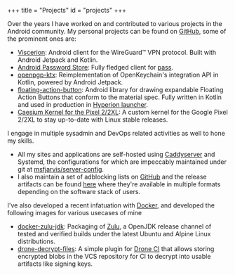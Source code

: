 +++
title = "Projects"
id = "projects"
+++

Over the years I have worked on and contributed to various projects in the Android community. My personal projects can be found on [GitHub](https://github.com/msfjarvis),
some of the prominent ones are:

- [Viscerion](https://github.com/msfjarvis/viscerion): Android client for the WireGuard™️  VPN protocol. Built with Android Jetpack and Kotlin.
- [Android Password Store](https://github.com/android-password-store/Android-Password-Store): Fully fledged client for [pass](https://passwordstore.org).
- [openpgp-ktx](http://github.com/android-password-store/openpgp-ktx): Reimplementation of OpenKeychain's integration API in Kotlin, powered by Android Jetpack.
- [floating-action-button](https://github.com/msfjarvis/floating-action-button): Android library for drawing expandable Floating Action Buttons that conform to the material spec. Fully written in Kotlin and used in production in [Hyperion launcher](https://play.google.com/store/apps/details?id=projekt.launcher).
- [Caesium Kernel for the Pixel 2/2XL](https://github.com/msfjarvis/wahoo): A custom kernel for the Google Pixel 2/2XL to stay up-to-date with Linux stable releases.

I engage in multiple sysadmin and DevOps related activities as well to hone my skills.

- All my sites and applications are self-hosted using [Caddyserver](https://caddyserver.com/) and Systemd, the configurations for which are impeccably maintained under git at [msfjarvis/server-config](https://github.com/msfjarvis/server-config).
- I also maintain a set of adblocking lists on [GitHub](https://github.com/msfjarvis/hosts) and the release artifacts can be found [here](https://dl.msfjarvis.website/adblock) where they're available in multiple formats depending on the software stack of users.

I've also developed a recent infatuation with [Docker](https://docker.com), and developed the following images for various usecases of mine

- [docker-zulu-jdk](https://github.com/msfjarvis/docker-zulu-jdk): Packaging of [Zulu](https://www.azul.com/downloads/zulu/), a OpenJDK release channel of tested and verified builds under the latest Ubuntu and Alpine Linux distributions.
- [drone-decrypt-files](https://github.com/msfjarvis/drone-decrypt-files): A simple plugin for [Drone CI](https://drone.io) that allows storing encrypted blobs in the VCS repository for CI to decrypt into usable artifacts like signing keys.
